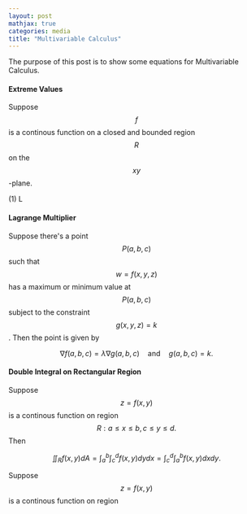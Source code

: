 ```yaml
---
layout: post
mathjax: true
categories: media
title: "Multivariable Calculus"
---
```


The purpose of this post is to show some equations for Multivariable Calculus.

#### Extreme Values
Suppose $$f$$ is a continous function on a closed and bounded region $$R$$ on the $$xy$$-plane.

(1) L


#### Lagrange Multiplier
Suppose there's a point $$P(a,b,c)$$ such that $$w=f(x,y,z)$$ has a maximum or minimum value at $$P(a,b,c)$$ subject to the constraint $$g(x,y,z)=k$$. Then the point is given by

$$ \nabla f(a,b,c)=\lambda\nabla g(a,b,c)\quad\text{and}\quad g(a,b,c)=k.$$

#### Double Integral on Rectangular Region
Suppose $$z=f(x,y)$$ is a continous function on region $$R:a\leq x\leq b, c\leq y\leq d.$$ Then 

$$\iint_R f(x,y)dA=\int_a^b \int_c^d f(x,y)dydx=\int_c^d \int_a^b f(x,y)dxdy.$$

Suppose $$z=f(x,y)$$ is a continous function on region
